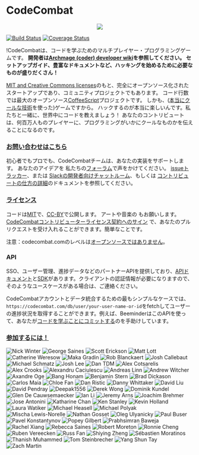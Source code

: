 # CodeCombat

<div style="text-align:center">
  <a href="http://codecombat.com/">
    <img src ="https://files.codecombat.com/wiki-images/readme_00.png" />
  </a>
</div>

[![Build Status](https://github.com/codecombat/codecombat/actions/workflows/node.js.yml/badge.svg)](https://github.com/codecombat/codecombat/actions)
[![Coverage Status](https://coveralls.io/repos/github/codecombat/codecombat/badge.svg)](https://coveralls.io/github/codecombat/codecombat)

!CodeCombatは、コードを学ぶためのマルチプレイヤー・プログラミングゲームです。
**開発者は[Archmage (coder) developer wiki](../../wiki/Archmage-Home)を参照してください。
セットアップガイド、豊富なドキュメントなど、ハッキングを始めるために必要なものが盛りだくさん！**

[MIT and Creative Commons licenses](http://codecombat.com/legal)のもと、完全にオープンソース化されたスタートアップであり、コミュニティプロジェクトでもあります。
コード行数では最大のオープンソース[CoffeeScript](http://coffeescript.org/)プロジェクトです。
しかも、([本当にクールな技術](../../wiki/Third-party-software-and-services)を使った)ゲームですから。
ハックするのが本当に楽しいんです。私たちと一緒に、世界中にコードを教えましょう！
あなたのコントリビュートは、何百万人ものプレイヤーに、プログラミングがいかにクールなものかを伝えることになるのです。

### [お問い合わせはこちら](../../wiki/Developer-organization)

初心者でもプロでも、CodeCombatチームは、あなたの実装をサポートします。
あなたのアイデアを 私たちの[フォーラム](http://discourse.codecombat.com)で声をかけてください。
[issueトラッカー](../../issues)、または
[Slackの開発者向けチャットルーム](https://coco-slack-invite.herokuapp.com/)、もしくは
[コントリビュートの仕方の詳細](../../wiki/Developer-organization)のドキュメントを参照してください。

### [ライセンス](LICENSE)

コードは[MIT](LICENSE)で、[CC-BY](http://codecombat.com/legal)で公開します。
アートや音楽の もお願いします。
[CodeCombatコントリビューターライセンス契約へのサイン](http://codecombat.com/cla)
で、あなたのプルリクエストを受け入れることができます。簡単なことです。

注意：codecombat.comのレベルは[オープンソースではありません](LICENSE-LEVELS.md)。

### API

SSO、ユーザー管理、進捗データなどのパートナーAPIを提供しており、[APIドキュメント](https://api-docs.codecombat.com/)と[SDK](https://github.com/codecombat/codecombat-api)があります。クライアントの認証情報が必要になりますので、そのようなユースケースがある場合は、ご連絡ください。

CodeCombatアカウントとデータ統合するための最もシンプルなケースでは、`https://codecombat.com/db/user/your-user-name-or-id`をfetchしてユーザーの進捗状況を取得することができます。例えば、BeeminderはこのAPIを使って、あなたが[コードを学ぶことにコミットする](https://www.beeminder.com/codecombat)のを手助けしています。

### [参加するには！](https://blog.codecombat.com/why-you-should-open-source-your-startup)

![Nick Winter](https://files.codecombat.com/wiki-images/avatars/Nick%20Winter/nick-avatar.png "Nick Winter")
![George Saines](https://files.codecombat.com/wiki-images/avatars/George%20Saines/george_small.png "George Saines")
![Scott Erickson](https://files.codecombat.com/wiki-images/avatars/Scott%20Erickson/scott-avatar.png "Scott Erickson")
![Matt Lott](https://files.codecombat.com/wiki-images/avatars/Matt%20Lott/matt-avatar.png "Matt Lott")
![Catherine Weresow](https://files.codecombat.com/wiki-images/avatars/Cat+Weresow/cat_sync.png "Catherine Weresow")
![Maka Gradin](https://files.codecombat.com/wiki-images/avatars/Maka%20Gradin/maka_gradin_100.png "Maka Gradin")
![Rob Blanckaert](https://files.codecombat.com/wiki-images/avatars/Rob%20Blanckaert/rob_blanckaert_100.png "Rob Blanckaert")
![Josh Callebaut](https://files.codecombat.com/wiki-images/avatars/Josh%20Callebaut/josh_callebaut_100.png "Josh Callebaut")
![Michael Schmatz](https://files.codecombat.com/wiki-images/avatars/Michael%20Schmatz/michael_small.png "Michael Schmatz")
![Josh Lee](https://files.codecombat.com/wiki-images/avatars/Josh%20Lee/josh_small.png "Josh Lee")
![Dan TDM](https://files.codecombat.com/wiki-images/avatars/Dan_TDM/dan_tdm_100.png "Dan TDM")
![Alex Cotsarelis](https://files.codecombat.com/wiki-images/avatars/Alex%20Cotsarelis/alex_100.png "Alex Cotsarelis")
![Alex Crooks](https://files.codecombat.com/wiki-images/avatars/Alex%20Crooks/alex_100.png "Alex Crooks")
![Alexandru Caciulescu](https://files.codecombat.com/wiki-images/avatars/Alexandru%20Caciulescu/alexandru_100.png "Alexandru Caciulescu")
![Andreas Linn](https://files.codecombat.com/wiki-images/avatars/Andreas%20Linn/andreas_100.png "Andreas Linn")
![Andrew Witcher](https://files.codecombat.com/wiki-images/avatars/Andrew%20Witcher/andrew_100.png "Andrew Witcher")
![Axandre Oge](https://files.codecombat.com/wiki-images/avatars/Axandre%20Oge/axandre_100.png "Axandre Oge")
![Bang Honam](https://files.codecombat.com/wiki-images/avatars/Bang%20Honam/bang_100.png "Bang Honam")
![Benjamin Stern](https://files.codecombat.com/wiki-images/avatars/Benjamin%20Stern/benjamin_100.png "Benjamin Stern")
![Brad Dickason](https://files.codecombat.com/wiki-images/avatars/Brad%20Dickason/brad_100.png "Brad Dickason")
![Carlos Maia](https://files.codecombat.com/wiki-images/avatars/Carlos%20Maia/carlos_maia_100.png "Carlos Maia")
![Chloe Fan](https://files.codecombat.com/wiki-images/avatars/Chloe%20Fan/chloe_100.png "Chloe Fan")
![Dan Ristic](https://files.codecombat.com/wiki-images/avatars/Dan%20Ristic/dan_100.png "Dan Ristic")
![Danny Whittaker](https://files.codecombat.com/wiki-images/avatars/Danny%20Whittaker/danny_100.png "Danny Whittaker")
![David Liu](https://files.codecombat.com/wiki-images/avatars/David%20Liu/david_liu_100.png "David Liu")
![David Pendray](https://files.codecombat.com/wiki-images/avatars/David%20Pendray/david_100.png "David Pendray")
![Deepak1556](https://files.codecombat.com/wiki-images/avatars/Deepak1556/deepak_100.png "Deepak1556")
![Derek Wong](https://files.codecombat.com/wiki-images/avatars/Derek%20Wong/derek_100.png "Derek Wong")
![Dominik Kundel](https://files.codecombat.com/wiki-images/avatars/Dominik%20Kundel/dominik_k_100.png "Dominik Kundel")
![Glen De Cauwsemaecker](https://files.codecombat.com/wiki-images/avatars/Glen%20de%20Cauwsemaecker/glen_100.png "Glen De Cauwsemaecker")
![Ian Li](https://files.codecombat.com/wiki-images/avatars/Ian%20Li/ian_100.png "Ian Li")
![Jeremy Arns](https://files.codecombat.com/wiki-images/avatars/Jeremy%20Arns/jeremy_100.png "Jeremy Arns")
![Joachim Brehmer](https://files.codecombat.com/wiki-images/avatars/Joachim%20Brehmer/joachim_100.png "Joachim Brehmer")
![Jose Antonini](https://files.codecombat.com/wiki-images/avatars/Jose%20Antonini/jose_antonini_100.png "Jose Antonini")
![Katharine Chan](https://files.codecombat.com/wiki-images/avatars/Katharine%20Chan/katharine_100.png "Katharine Chan")
![Ken Stanley](https://files.codecombat.com/wiki-images/avatars/Ken%20Stanley/ken_100.png "Ken Stanley")
![Kevin Holland](https://files.codecombat.com/wiki-images/avatars/Kevin%20Holland/kevin_100.png "Kevin Holland")
![Laura Watiker](https://files.codecombat.com/wiki-images/avatars/Laura%20Watiker/laura_100.png "Laura Watiker")
![Michael Heasell](https://files.codecombat.com/wiki-images/avatars/Michael%20Heasell/michael_100.png "Michael Heasell")
![Michael Polyak](https://files.codecombat.com/wiki-images/avatars/Michael%20Polyak/michael_100.png "Michael Polyak")
![Mischa Lewis-Norelle](https://files.codecombat.com/wiki-images/avatars/Mischa%20Lewis-Norelle/mischa_100.png "Mischa Lewis-Norelle")
![Nathan Gosset](https://files.codecombat.com/wiki-images/avatars/Nathan%20Gosset/nathan_100.png "Nathan Gosset")
![Oleg Ulyanicky](https://files.codecombat.com/wiki-images/avatars/Oleg%20Ulyanickiy/oleg_100.png "Oleg Ulyanicky")
![Paul Buser](https://files.codecombat.com/wiki-images/avatars/Paul%20Buser/paul_100.png "Paul Buser")
![Pavel Konstantynov](https://files.codecombat.com/wiki-images/avatars/Pavel%20Konstantinov/pavel_100.png "Pavel Konstantynov")
![Popey Gilbert](https://files.codecombat.com/wiki-images/avatars/Popey%20Gilbert/popey_100.png "Popey Gilbert")
![Prabhsimran Baweja](https://files.codecombat.com/wiki-images/avatars/Prabhsimran%20Baweja/prabhsimran_100.png "Prabhsimran Baweja")
![Rachel Xiang](https://files.codecombat.com/wiki-images/avatars/Rachel%20Xiang/rachel_100.png "Rachel Xiang")
![Rebecca Saines](https://files.codecombat.com/wiki-images/avatars/Rebecca%20Saines/rebecca_100.png "Rebecca Saines")
![Robert Moreton](https://files.codecombat.com/wiki-images/avatars/Robert%20Moreton/robert_100.png "Robert Moreton")
![Ronnie Cheng](https://files.codecombat.com/wiki-images/avatars/Ronnie%20Cheng/ronnie_100.png "Ronnie Cheng")
![Ruben Vereecken](https://files.codecombat.com/wiki-images/avatars/Ruben%20Vereecken/ruben_100.png "Ruben Vereecken")
![Russ Fan](https://files.codecombat.com/wiki-images/avatars/Russ%20Fan/russ_100.png "Russ Fan")
![Shiying Zheng](https://files.codecombat.com/wiki-images/avatars/Shying%20Zheng/shiyeng_100.png "Shiying Zheng")
![Sébastien Moratinos](https://files.codecombat.com/wiki-images/avatars/Tom%20Steinbrecher/tom_100.png "Sébastien Moratinos")
![Thanish Muhammed](https://files.codecombat.com/wiki-images/avatars/Thanish%20Muhammed/thanish_100.png "Thanish Muhammed")
![Tom Steinbrecher](https://files.codecombat.com/wiki-images/avatars/Tom%20Steinbrecher/tom_100.png "Tom Steinbrecher")
![Yang Shun Tay](https://files.codecombat.com/wiki-images/avatars/Yang%20Shun%20Tay/yang_shun_tay_100.png "Yang Shun Tay")
![Zach Martin](https://files.codecombat.com/wiki-images/avatars/Zach%20Martin/zack_100.png "Zach Martin")
